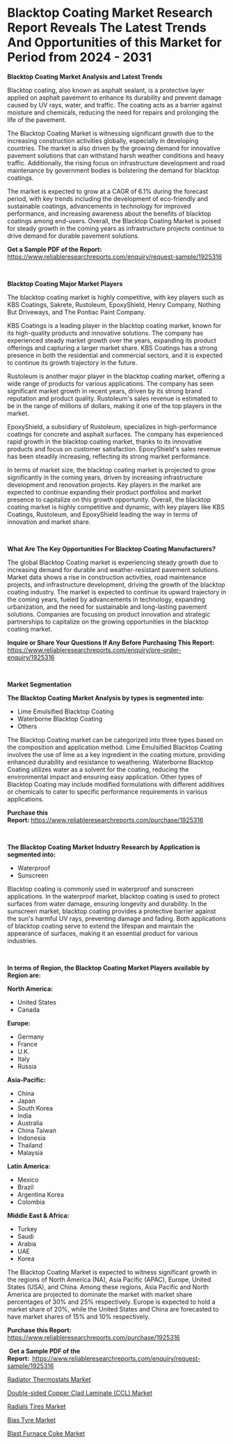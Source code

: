 <p><h1>Blacktop Coating Market Research Report Reveals The Latest Trends And Opportunities of this Market for Period from 2024 - 2031</h1></p><p><strong>Blacktop Coating Market Analysis and Latest Trends</strong></p>
<p><p>Blacktop coating, also known as asphalt sealant, is a protective layer applied on asphalt pavement to enhance its durability and prevent damage caused by UV rays, water, and traffic. The coating acts as a barrier against moisture and chemicals, reducing the need for repairs and prolonging the life of the pavement.</p><p>The Blacktop Coating Market is witnessing significant growth due to the increasing construction activities globally, especially in developing countries. The market is also driven by the growing demand for innovative pavement solutions that can withstand harsh weather conditions and heavy traffic. Additionally, the rising focus on infrastructure development and road maintenance by government bodies is bolstering the demand for blacktop coatings.</p><p>The market is expected to grow at a CAGR of 6.1% during the forecast period, with key trends including the development of eco-friendly and sustainable coatings, advancements in technology for improved performance, and increasing awareness about the benefits of blacktop coatings among end-users. Overall, the Blacktop Coating Market is poised for steady growth in the coming years as infrastructure projects continue to drive demand for durable pavement solutions.</p></p>
<p><strong>Get a Sample PDF of the Report:&nbsp;</strong> <a href="https://www.reliableresearchreports.com/enquiry/request-sample/1925316">https://www.reliableresearchreports.com/enquiry/request-sample/1925316</a></p>
<p>&nbsp;</p>
<p><strong>Blacktop Coating Major Market Players</strong></p>
<p><p>The blacktop coating market is highly competitive, with key players such as KBS Coatings, Sakrete, Rustoleum, EpoxyShield, Henry Company, Nothing But Driveways, and The Pontiac Paint Company. </p><p>KBS Coatings is a leading player in the blacktop coating market, known for its high-quality products and innovative solutions. The company has experienced steady market growth over the years, expanding its product offerings and capturing a larger market share. KBS Coatings has a strong presence in both the residential and commercial sectors, and it is expected to continue its growth trajectory in the future.</p><p>Rustoleum is another major player in the blacktop coating market, offering a wide range of products for various applications. The company has seen significant market growth in recent years, driven by its strong brand reputation and product quality. Rustoleum's sales revenue is estimated to be in the range of millions of dollars, making it one of the top players in the market.</p><p>EpoxyShield, a subsidiary of Rustoleum, specializes in high-performance coatings for concrete and asphalt surfaces. The company has experienced rapid growth in the blacktop coating market, thanks to its innovative products and focus on customer satisfaction. EpoxyShield's sales revenue has been steadily increasing, reflecting its strong market performance.</p><p>In terms of market size, the blacktop coating market is projected to grow significantly in the coming years, driven by increasing infrastructure development and renovation projects. Key players in the market are expected to continue expanding their product portfolios and market presence to capitalize on this growth opportunity. Overall, the blacktop coating market is highly competitive and dynamic, with key players like KBS Coatings, Rustoleum, and EpoxyShield leading the way in terms of innovation and market share.</p></p>
<p>&nbsp;</p>
<p><strong>What Are The Key Opportunities For Blacktop Coating Manufacturers?</strong></p>
<p><p>The global Blacktop Coating market is experiencing steady growth due to increasing demand for durable and weather-resistant pavement solutions. Market data shows a rise in construction activities, road maintenance projects, and infrastructure development, driving the growth of the blacktop coating industry. The market is expected to continue its upward trajectory in the coming years, fueled by advancements in technology, expanding urbanization, and the need for sustainable and long-lasting pavement solutions. Companies are focusing on product innovation and strategic partnerships to capitalize on the growing opportunities in the blacktop coating market.</p></p>
<p><strong>Inquire or Share Your Questions If Any Before Purchasing This Report:</strong> <a href="https://www.reliableresearchreports.com/enquiry/pre-order-enquiry/1925316">https://www.reliableresearchreports.com/enquiry/pre-order-enquiry/1925316</a></p>
<p>&nbsp;</p>
<p><strong>Market Segmentation</strong></p>
<p><strong>The Blacktop Coating Market Analysis by types is segmented into:</strong></p>
<p><ul><li>Lime Emulsified Blacktop Coating</li><li>Waterborne Blacktop Coating</li><li>Others</li></ul></p>
<p><p>The Blacktop Coating market can be categorized into three types based on the composition and application method. Lime Emulsified Blacktop Coating involves the use of lime as a key ingredient in the coating mixture, providing enhanced durability and resistance to weathering. Waterborne Blacktop Coating utilizes water as a solvent for the coating, reducing the environmental impact and ensuring easy application. Other types of Blacktop Coating may include modified formulations with different additives or chemicals to cater to specific performance requirements in various applications.</p></p>
<p><strong>Purchase this Report:&nbsp;</strong><a href="https://www.reliableresearchreports.com/purchase/1925316">https://www.reliableresearchreports.com/purchase/1925316</a></p>
<p>&nbsp;</p>
<p><strong>The Blacktop Coating Market Industry Research by Application is segmented into:</strong></p>
<p><ul><li>Waterproof</li><li>Sunscreen</li></ul></p>
<p><p>Blacktop coating is commonly used in waterproof and sunscreen applications. In the waterproof market, blacktop coating is used to protect surfaces from water damage, ensuring longevity and durability. In the sunscreen market, blacktop coating provides a protective barrier against the sun's harmful UV rays, preventing damage and fading. Both applications of blacktop coating serve to extend the lifespan and maintain the appearance of surfaces, making it an essential product for various industries.</p></p>
<p>&nbsp;</p>
<p><strong>In terms of Region, the Blacktop Coating Market Players available by Region are:</strong></p>
<p>
    <p> <strong> North America: </strong>
        <ul>
            <li>United States</li>
            <li>Canada</li>
        </ul>
        </p> 
    <p> <strong> Europe: </strong>
        <ul>
            <li>Germany</li>
            <li>France</li>
            <li>U.K.</li>
            <li>Italy</li>
            <li>Russia</li>
        </ul>
        </p> 
    <p> <strong> Asia-Pacific: </strong>
        <ul>
            <li>China</li>
            <li>Japan</li>
            <li>South Korea</li>
            <li>India</li>
            <li>Australia</li>
            <li>China Taiwan</li>
            <li>Indonesia</li>
            <li>Thailand</li>
            <li>Malaysia</li>
        </ul>
        </p> 
    <p> <strong> Latin America: </strong>
        <ul>
            <li>Mexico</li>
            <li>Brazil</li>
            <li>Argentina Korea</li>
            <li>Colombia</li>
        </ul>
        </p> 
    <p> <strong> Middle East & Africa: </strong>
        <ul>
            <li>Turkey</li>
            <li>Saudi</li>
            <li>Arabia</li>
            <li>UAE</li>
            <li>Korea</li>
        </ul>
    </p>
    </p>
<p><p>The Blacktop Coating Market is expected to witness significant growth in the regions of North America (NA), Asia Pacific (APAC), Europe, United States (USA), and China. Among these regions, Asia Pacific and North America are projected to dominate the market with market share percentages of 30% and 25% respectively. Europe is expected to hold a market share of 20%, while the United States and China are forecasted to have market shares of 15% and 10% respectively.</p></p>
<p><strong>Purchase this Report: </strong><a href="https://www.reliableresearchreports.com/purchase/1925316">https://www.reliableresearchreports.com/purchase/1925316</a></p>
<p>&nbsp;<strong>Get a Sample PDF of the Report:&nbsp;&nbsp;</strong><a href="https://www.reliableresearchreports.com/enquiry/request-sample/1925316">https://www.reliableresearchreports.com/enquiry/request-sample/1925316</a></p>
<p><strong></strong></p>
<p><p><a href="https://cautious-neon-760.notion.site/Radiator-Thermostats-Market-Size-Growing-and-Forecasted-for-period-from-2024-2031-and-provides-com-472f42ff5d3347b49e8fbd00641869c8">Radiator Thermostats Market</a></p><p><a href="https://github.com/bmorecock/Market-Research-Report-List-2/blob/main/double-sided-copper-clad-laminate-ccl-market.md">Double-sided Copper Clad Laminate (CCL) Market</a></p><p><a href="https://view.publitas.com/reportprime-1/decoding-the-radials-tires-market-a-deep-dive-into-the-latest-market-trends-market-segmentation-and-competitive-analysis/">Radials Tires Market</a></p><p><a href="https://view.publitas.com/reportprime-1/bias-tyre-market-size-market-trends-and-growth-outlook-forecasted-for-period-from-2024-to-2031/">Bias Tyre Market</a></p><p><a href="https://frill-swim-3cd.notion.site/Blast-Furnace-Coke-Market-Size-Share-Trends-Analysis-Report-By-Application-Regional-Outlook-Com-9c572a05188f4ff2a626da7336d0c433">Blast Furnace Coke Market</a></p></p>